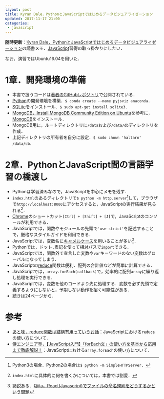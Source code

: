 ```yaml
---
layout: post
title: Kyran Dale，PythonとJavaScriptではじめるデータビジュアライゼーション
updated: 2017-11-17 21:00
categories:
 - javascript
---
```


**随時更新**：[Kyran Dale，PythonとJavaScriptではじめるデータビジュアライゼーション](http://amzn.asia/2saLJcb)の読書メモ．[JavaScript](https://developer.mozilla.org/ja/docs/Web/JavaScript)習得の取っ掛かりにしたい．

なお，演習ではUbuntu16.04を用いた．


# 1章．開発環境の準備
* 本書で扱うコードは[著者のGitHubレポジトリ](https://github.com/Kyrand/dataviz-with-python-and-js)で公開されている．
* [Python](https://www.python.org/)の開発環境を構築．`$ conda create --name pyjsviz anaconda`．
* [SQLite](https://www.sqlite.org/)をインストール．`$ sudo apt-get install sqlite3`．
* [MongoDB，Install MongoDB Community Edition on Ubuntu](https://docs.mongodb.com/manual/tutorial/install-mongodb-on-ubuntu/)を参考に，[MongoDB](https://www.mongodb.com/?_ga=2.209021842.1022727536.1511017438-1207852474.1511017438)をインストール．
* MongoDB用に，ルートディレクトリに`/data`および`/data/db`ディレクトリを作成．
* 上記ディレクトリの所有者を自分に設定．`$ sudo chown 'haltaro' /data/db`．

# 2章．PythonとJavaScript間の言語学習の橋渡し

* Pythonは学習済みなので，JavaScriptを中心にメモを残す．
* `index.html`のあるディレクトリで`$ python -m http.server`[^2]して，ブラウザで`http://localhost:8000`にアクセスすると，JavaScriptの実行結果が見られる[^3]．
* [Chrome](https://www.google.co.jp/chrome/browser/desktop/index.html)のショートカット`[Ctrl] + [Shift] + [J]`で，JavaScriptのコンソールが利用できる．
* JavaScriptでは，関数やモジュールの先頭で`'use strict'`を記述することで，厳格なスタイルガイドを利用できる．
* JavaScriptでは，変数名に[キャメルケース](https://ja.wikipedia.org/wiki/%E3%82%AD%E3%83%A3%E3%83%A1%E3%83%AB%E3%82%B1%E3%83%BC%E3%82%B9)を用いることが多い[^1]．
* Pythonでは，ドット`.`表記を使って相対パスで`import`できる．
* JavaScriptでは，関数外で宣言した変数や`var`キーワードのない変数はグローバルになってしまう．
* JavaScriptの[reduce](http://taiju.hatenablog.com/entry/20110331/1301535208)関数は便利．配列の合計値などが簡単に計算できる．
* JavaScriptでは，`array.forEach(callback)`で，効率的に配列`array`に繰り返し処理を実行できる．
* JavaScriptでは，変数を他のコードより先に処理する．変数を必ず先頭で定義するようにしないと，予期しない動作を招く可能性がある．
* 続きは24ページから．

[^1]: 諸説ある．[Qiita，React(Javascript)でファイルの命名規則をどうするかという問題](https://qiita.com/takayukishmz@github/items/f833744f43958a3a9ea9)
[^2]: Python3の場合．Python2の場合は`$ python -m SimpleHTTPServer`．
[^3]: `index.html`に具体的に何を書くかについては，本書では割愛．

# 参考

* [あと味，reduce関数は結構有用っていうお話](http://taiju.hatenablog.com/entry/20110331/1301535208)：JavaScriptにおける`reduce`の使い方について．
* [侍エンジニア塾，【JavaScript入門】「forEach文」の使い方を基本から応用まで徹底解説！](https://www.sejuku.net/blog/20257)：JavaScriptにおける`array.forEach`の使い方について．
